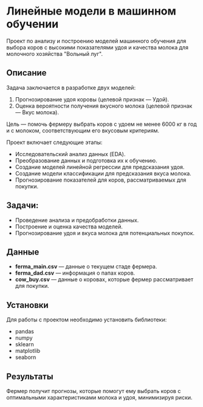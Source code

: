 # Линейные модели в машинном обучении

Проект по анализу и построению моделей машинного обучения для выбора коров с высокими показателями удоя и качества молока для молочного хозяйства "Вольный луг".

## Описание

Задача заключается в разработке двух моделей:

1. Прогнозирование удоя коровы (целевой признак — Удой).
2. Оценка вероятности получения вкусного молока (целевой признак — Вкус молока).

Цель — помочь фермеру выбрать коров с удоем не менее 6000 кг в год и с молоком, соответствующим его вкусовым критериям.

Проект включает следующие этапы:
- Исследовательский анализ данных (EDA).
- Преобразование данных и подготовка их к обучению.
- Создание моделей линейной регрессии для предсказания удоя.
- Создание модели классификации для предсказания вкуса молока.
- Прогнозирование показателей для коров, рассматриваемых для покупки.

## Задачи:

- Проведение анализа и предобработки данных.
- Построение и оценка качества моделей.
- Прогнозирование удоя и вкуса молока для потенциальных покупок.

## Данные

- **ferma_main.csv** — данные о текущем стаде фермера.
- **ferma_dad.csv** — информация о папах коров.
- **cow_buy.csv** — данные о коровах, которые фермер рассматривает для покупки.

## Установки

Для работы с проектом необходимо установить библиотеки:

- pandas
- numpy
- sklearn
- matplotlib
- seaborn

## Результаты

Фермер получит прогнозы, которые помогут ему выбрать коров с оптимальными характеристиками молока и удоя, минимизируя риски.
